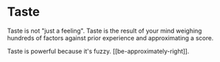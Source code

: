 # Taste
Taste is not "just a feeling". Taste is the result of your mind weighing hundreds of factors against prior experience and approximating a score.

Taste is powerful because it's fuzzy. [[be-approximately-right]].

